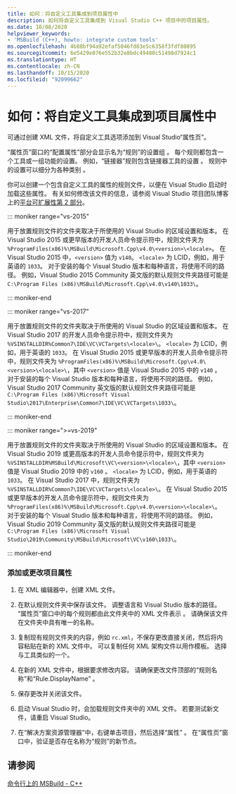 ```yaml
---
title: 如何：将自定义工具集成到项目属性中
description: 如何将自定义工具集成到 Visual Studio C++ 项目中的项目属性。
ms.date: 10/08/2020
helpviewer_keywords:
- 'MSBuild (C++), howto: integrate custom tools'
ms.openlocfilehash: 4b88bf94a92efaf5046fd83e5c6358f3fdf80895
ms.sourcegitcommit: 6e5429e076e552b32e8bdc49480c51498d7924c1
ms.translationtype: HT
ms.contentlocale: zh-CN
ms.lasthandoff: 10/15/2020
ms.locfileid: "92099662"
---
```

# <a name="how-to-integrate-custom-tools-into-the-project-properties"></a>如何：将自定义工具集成到项目属性中

可通过创建 XML 文件，将自定义工具选项添加到 Visual Studio“属性页”。

“属性页”窗口的“配置属性”部分会显示名为“规则”的设置组 。 每个规则都包含一个工具或一组功能的设置。 例如，“链接器”规则包含链接器工具的设置  。 规则中的设置可以细分为各种类别  。

你可以创建一个包含自定义工具的属性的规则文件，以便在 Visual Studio 启动时加载这些属性。 有关如何修改该文件的信息，请参阅 Visual Studio 项目团队博客上的[平台可扩展性第 2 部分](/archive/blogs/vsproject/platform-extensibility-part-2)。

::: moniker range="vs-2015"

用于放置规则文件的文件夹取决于所使用的 Visual Studio 的区域设置和版本。 在 Visual Studio 2015 或更早版本的开发人员命令提示符中，规则文件夹为 `%ProgramFiles(x86)%\MSBuild\Microsoft.Cpp\v4.0\<version>\<locale>`。 在 Visual Studio 2015 中，`<version>` 值为 `v140`。 `<locale>` 为 LCID，例如，用于英语的 `1033`。 对于安装的每个 Visual Studio 版本和每种语言，将使用不同的路径。 例如，Visual Studio 2015 Community 英文版的默认规则文件夹路径可能是 `C:\Program Files (x86)\MSBuild\Microsoft.Cpp\v4.0\v140\1033\`。

::: moniker-end

::: moniker range="vs-2017"

用于放置规则文件的文件夹取决于所使用的 Visual Studio 的区域设置和版本。 在 Visual Studio 2017 的开发人员命令提示符中，规则文件夹为 `%VSINSTALLDIR%Common7\IDE\VC\VCTargets\<locale>\`。 `<locale>` 为 LCID，例如，用于英语的 `1033`。 在 Visual Studio 2015 或更早版本的开发人员命令提示符中，规则文件夹为 `%ProgramFiles(x86)%\MSBuild\Microsoft.Cpp\v4.0\<version>\<locale>\`，其中 `<version>` 值是 Visual Studio 2015 中的 `v140` 。 对于安装的每个 Visual Studio 版本和每种语言，将使用不同的路径。 例如，Visual Studio 2017 Community 英文版的默认规则文件夹路径可能是 `C:\Program Files (x86)\Microsoft Visual Studio\2017\Enterprise\Common7\IDE\VC\VCTargets\1033\`。

::: moniker-end

::: moniker range=">=vs-2019"

用于放置规则文件的文件夹取决于所使用的 Visual Studio 的区域设置和版本。 在 Visual Studio 2019 或更高版本的开发人员命令提示符中，规则文件夹为 `%VSINSTALLDIR%MSBuild\Microsoft\VC\<version>\<locale>\`，其中 `<version>` 值是 Visual Studio 2019 中的 `v160` 。 `<locale>` 为 LCID，例如，用于英语的 `1033`。 在 Visual Studio 2017 中，规则文件夹为 `%VSINSTALLDIR%Common7\IDE\VC\VCTargets\<locale>\`。 在 Visual Studio 2015 或更早版本的开发人员命令提示符中，规则文件夹为 `%ProgramFiles(x86)%\MSBuild\Microsoft.Cpp\v4.0\<version>\<locale>\`。 对于安装的每个 Visual Studio 版本和每种语言，将使用不同的路径。 例如，Visual Studio 2019 Community 英文版的默认规则文件夹路径可能是 `C:\Program Files (x86)\Microsoft Visual Studio\2019\Community\MSBuild\Microsoft\VC\v160\1033\`。

::: moniker-end

### <a name="to-add-or-change-project-properties"></a>添加或更改项目属性

1. 在 XML 编辑器中，创建 XML 文件。

1. 在默认规则文件夹中保存该文件。 调整语言和 Visual Studio 版本的路径。 “属性页”窗口中的每个规则都由此文件夹中的 XML 文件表示  。 请确保该文件在文件夹中具有唯一的名称。

1. 复制现有规则文件夹的内容，例如 `rc.xml`，不保存更改直接关闭，然后将内容粘贴在新的 XML 文件中。 可以复制任何 XML 架构文件以用作模板。 选择与工具类似的一个。

1. 在新的 XML 文件中，根据要求修改内容。 请确保更改文件顶部的“规则名称”和“Rule.DisplayName”   。

1. 保存更改并关闭该文件。

1. 启动 Visual Studio 时，会加载规则文件夹中的 XML 文件。 若要测试新文件，请重启 Visual Studio。

1. 在“解决方案资源管理器”中，右键单击项目，然后选择“属性” 。 在“属性页”窗口中，验证是否存在名称为“规则”的新节点。

## <a name="see-also"></a>请参阅

[命令行上的 MSBuild - C++](msbuild-visual-cpp.md)
